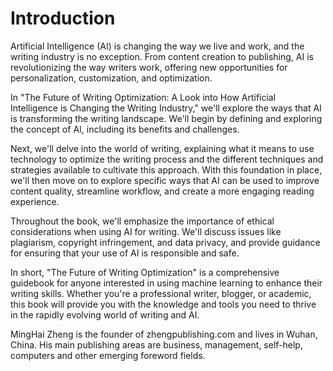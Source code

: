 # Introduction

Artificial Intelligence (AI) is changing the way we live and work, and the writing industry is no exception. From content creation to publishing, AI is revolutionizing the way writers work, offering new opportunities for personalization, customization, and optimization.

In "The Future of Writing Optimization: A Look into How Artificial Intelligence is Changing the Writing Industry," we'll explore the ways that AI is transforming the writing landscape. We'll begin by defining and exploring the concept of AI, including its benefits and challenges.

Next, we'll delve into the world of writing, explaining what it means to use technology to optimize the writing process and the different techniques and strategies available to cultivate this approach. With this foundation in place, we'll then move on to explore specific ways that AI can be used to improve content quality, streamline workflow, and create a more engaging reading experience.

Throughout the book, we'll emphasize the importance of ethical considerations when using AI for writing. We'll discuss issues like plagiarism, copyright infringement, and data privacy, and provide guidance for ensuring that your use of AI is responsible and safe.

In short, "The Future of Writing Optimization" is a comprehensive guidebook for anyone interested in using machine learning to enhance their writing skills. Whether you're a professional writer, blogger, or academic, this book will provide you with the knowledge and tools you need to thrive in the rapidly evolving world of writing and AI.

MingHai Zheng is the founder of zhengpublishing.com and lives in Wuhan, China. His main publishing areas are business, management, self-help, computers and other emerging foreword fields.
